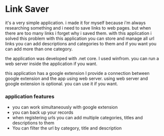
# Link Saver

it's a very simple application. i made it for myself because i'm always researching something and i need to save links to web pages. but when there are too many links i forget why i saved them. with this application i solved this problem
with this application you can store and manage all url links
you can add descriptions and categories to them and if you want you can add more than one category.


the application was developed with .net core. I used winfrom. you can run a web server inside the application if you want.

this application has a google extension
I provide a connection between google extension and the app using web server.
using web server and google extension is optional. you can use it if you want.

### application features

- you can work simultaneously with google extension
- you can back up your records
- when registering urls you can add multiple categories, titles and descriptions to them
- You can filter the url by category, title and description

